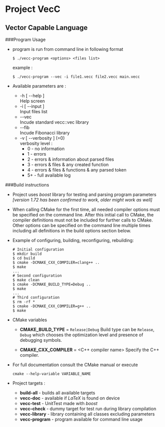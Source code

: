 # Project VecC 
## Vector Capable Language

###Program Usage

- program is run from command line in following format

    ``$ ./vecc-program <options> <files list>``
   
   example :
   
   ``$ ./vecc-program --vec -i file1.vecc file2.vecc main.vecc`` 
- Available parameters are :
    - -h [ --help ]               
    Help screen
    - -i [ --input ]          
    Input files list
    - --vec                       
    Incude standard vecc::vec library
    - --fib                       
    Incude Fibonacci library
    - -v [ --verbosity ] (=0)    
    verbosity level : 
        - 0   -  no information
        - 1   -  errors
        - 2   -  errors & information about parsed files
        - 3   -  errors & files & any created function
        - 4   -  errors & files & functions & any parsed token
        - 5+  -  full available log
                                    
###Build instructions

- Project uses *boost* library for testing and parsing program parameters 
  *[version 1.72 has been confirmed to work, older might work as well]*
- When calling CMake for the first time, all needed compiler options must be
  specified on the command line.  After this initial call to CMake, the compiler
  definitions must not be included for further calls to CMake.  Other options
  can be specified on the command line multiple times including all definitions
  in the build options section below.
- Example of configuring, building, reconfiguring, rebuilding:
    ```
  # Initial configuration
    $ mkdir build
    $ cd build
    $ cmake -DCMAKE_CXX_COMPILER=clang++ ..  
    $ make
    ...
  # Second configuration
    $ make clean
    $ cmake -DCMAKE_BUILD_TYPE=Debug ..                               
    $ make
    ...
  # Third configuration
    $ rm -rf *
    $ cmake -DCMAKE_CXX_COMPILER=g++ ..        
    $ make

- CMake variables
    - **CMAKE_BUILD_TYPE** = ``Release|Debug``
      Build type can be ``Release``, ``Debug`` which chooses
      the optimization level and presence of debugging symbols.
    
    - **CMAKE_CXX_COMPILER** = <C++ compiler name>
      Specify the C++ compiler.
  
- For full documentation consult the CMake manual or execute
    ```
    cmake --help-variable VARIABLE_NAME 
  
- Project targets :

    - **build-all** - builds all available targets
    - **vecc-doc** - available if *LaTeX* is found on device
    - **vecc-test** - UnitTest made with *boost*
    - **vecc-check** - dummy target for test run during library compilation
    - **vecc-library** - library containing all classes excluding parameters
    - **vecc-program** - program available for command line usage
